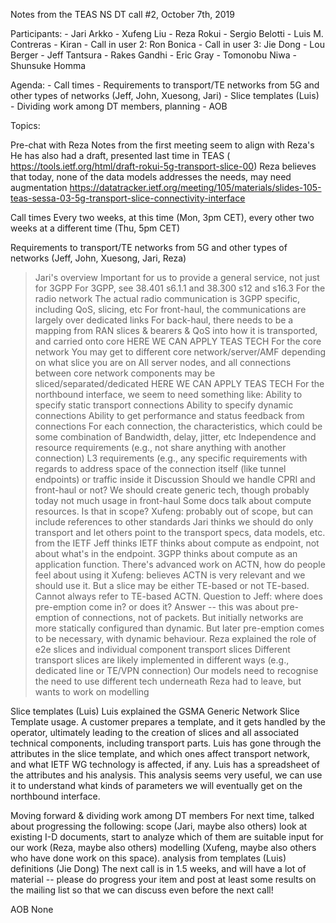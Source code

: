 Notes from the TEAS NS DT call #2, October 7th, 2019

Participants:
    - Jari Arkko
    - Xufeng Liu
    - Reza Rokui
    - Sergio Belotti
    - Luis M. Contreras
    - Kiran
    - Call in user 2: Ron Bonica
    - Call in user 3: Jie Dong
    - Lou Berger
    - Jeff Tantsura
    - Rakes Gandhi
    - Eric Gray
    - Tomonobu Niwa
    -  Shunsuke Homma

Agenda:
    - Call times
    - Requirements to transport/TE networks from 5G and other types of networks (Jeff, John, Xuesong, Jari)
    - Slice templates (Luis)
    - Dividing work among DT members, planning
    - AOB

Topics:

Pre-chat with Reza
Notes from the first meeting seem to align with Reza's 
He has also had a draft, presented last time in TEAS (
https://tools.ietf.org/html/draft-rokui-5g-transport-slice-00)
Reza believes that today, none of the data models addresses the needs, may need augmentation
https://datatracker.ietf.org/meeting/105/materials/slides-105-teas-sessa-03-5g-transport-slice-connectivity-interface


Call times
Every two weeks, at this time (Mon, 3pm CET), every other two weeks at a different time (Thu, 5pm CET)

Requirements to transport/TE networks from 5G and other types of networks (Jeff, John, Xuesong, Jari, Reza)
>Jari's overview
Important for us to provide a general service, not just for 3GPP
For 3GPP, see 38.401 s6.1.1 and 38.300 s12 and s16.3
For the radio network
The actual radio communication is 3GPP specific, including QoS, slicing, etc
For front-haul, the communications are largely over dedicated links
For back-haul, there needs to be a mapping from RAN slices & bearers & QoS into how it is transported, and carried onto core
HERE WE CAN APPLY TEAS TECH
For the core network
You may get to different core network/server/AMF depending on what slice you are on
All server nodes, and all connections between core network components may be sliced/separated/dedicated
HERE WE CAN APPLY TEAS TECH
For the northbound interface, we seem to need something like:
Ability to specify static transport connections
Ability to specify dynamic connections
Ability to get performance and status feedback from connections
For each connection, the characteristics, which could be some combination of
Bandwidth, delay, jitter, etc
Independence and resource requirements (e.g., not share anything with another connection)
L3 requirements (e.g., any specific requirements with regards to address space of the connection itself (like tunnel endpoints) or traffic inside it
Discussion
Should we handle CPRI and front-haul or not?
We should create generic tech, though probably today not much usage in front-haul
Some docs talk about compute resources. Is that in scope?
Xufeng: probably out of scope, but can include references to other standards
Jari thinks we should do only transport and let others point to the transport specs, data models, etc. from the IETF
Jeff thinks IETF thinks about compute as endpoint, not about what's in the endpoint. 3GPP thinks about compute as an application function.
There's advanced work on ACTN, how do people feel about using it
Xufeng: believes ACTN is very relevant and we should use it. But a slice may be either TE-based or not TE-based. Cannot always refer to TE-based ACTN. 
Question to Jeff: where does pre-emption come in? or does it?
Answer -- this was about pre-emption of connections, not of packets. But initially networks are more statically configured than dynamic. But later pre-emption comes to be necessary, with dynamic behaviour.
Reza explained the role of e2e slices and individual component transport slices
Different transport slices are likely implemented in different ways (e.g., dedicated line or TE/VPN connection)
Our models need to recognise the need to use different tech underneath
Reza had to leave, but wants to work on modelling

Slice templates (Luis)
Luis explained the GSMA Generic Network Slice Template usage. A customer prepares a template, and it gets handled by the operator, ultimately leading to the creation of slices and all associated technical components, including transport parts.
Luis has gone through the attributes in the slice template, and which ones affect transport network, and what IETF WG technology is affected, if any. Luis has a spreadsheet of the attributes and his analysis.
This analysis seems very useful, we can use it to understand what kinds of parameters we will eventually get on the northbound interface.

Moving forward & dividing work among DT members
For next time, talked about progressing the following:
scope (Jari, maybe also others)
look at existing I-D documents, start to analyze which of them are suitable input for our work (Reza, maybe also others)
modelling (Xufeng, maybe also others who have done work on this space).
analysis from templates (Luis)
definitions (Jie Dong)
The next call is in 1.5 weeks, and will have a lot of material -- please do progress your item and post at least some results on the mailing list so that we can discuss even before the next call!

AOB
None


